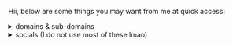Hii, below are some things you may want from me at quick access:


<details>
  <summary>domains & sub-domains</summary>
  <ul>
    <li><a href="https://roxcelic.love">roxcelic.love</a></li>
    <li><a href="https://fedi.roxcelic.love">fedi.roxcelic.love</a></li>
    <li><a href="https://blog.roxcelic.love">blog.roxcelic.love</a></li>
    <li><a href="https://api.roxcelic.love">api.roxcelic.love</a></li>
    <li><a href="https://files.roxcelic.love">files.roxcelic.love</a></li>
    <li><a href="https://eatcat.monster">eatcat.monster</a></li> -- shared with <a href="https://files.roxcelic.love/eatcat">files.roxcelic.love/eatcat</a>
    <li><a href="https://foreverpain.lol">foreverpain.lol</a></li> -- shared with <a href="https://files.roxcelic.love/foreverpain">files.roxcelic.love/foreverpain</a>
  </ul>
</details>
<details>
  <summary>socials (I do not use most of these lmao)</summary>
    <ul>
      <li><a href="https://discord.com/">discord / roxcelic</a></li>
      <li><a href="https://github.com/roxcelic">github / roxcelic</a></li>
      <li><a href="https://pin.it/By7qa8ImI">pinterest / roxcelic</a></li>
      <li><a href="https://stats.fm/roxangel">stats.fm / roxangel</a></li>
      <li><a href="https://twitter.com/_roxangel_">twitter / _roxangel_</a></li>
      <li><a href="https://www.tumblr.com/roxcelic">tumblr / roxcelic</a></li>
      <li><a href="https://www.instagram.com/_roxangel_/">instagram / _roxangel_</a></li>
      <li><a href="https://www.last.fm/user/roxcelic">last.fm / roxcelic</a></li>
      <li><a href="https://fedi.roxcelic.love">fedi.roxcelic.love / roxcelic</a></li>
      <li><a href="https://fedi.on-a-ps4.lol">fedi.on-a-ps4.lo / roxcelic</a></li>
    </ul>
</details>